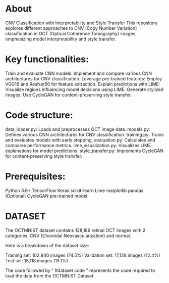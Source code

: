 
# About
CNV Classification with Interpretability and Style Transfer
This repository explores different approaches to CNV (Copy Number Variation) classification in OCT (Optical Coherence Tomography) images, emphasizing model interpretability and style transfer.

# Key functionalities:

Train and evaluate CNN models: Implement and compare various CNN architectures for CNV classification.
Leverage pre-trained features: Employ VGG16 and ResNet50 for feature extraction.
Explain predictions with LIME: Visualize regions influencing model decisions using LIME.
Generate stylized images: Use CycleGAN for content-preserving style transfer.

# Code structure:

data_loader.py: Loads and preprocesses OCT image data.
models.py: Defines various CNN architectures for CNV classification.
training.py: Trains and evaluates models with early stopping.
evaluation.py: Calculates and compares performance metrics.
lime_visualization.py: Visualizes LIME explanations for model predictions.
style_transfer.py: Implements CycleGAN for content-preserving style transfer.

# Prerequisites:

Python 3.6+
TensorFlow
Keras
scikit-learn
Lime
matplotlib
pandas
(Optional) CycleGAN pre-trained model

# DATASET
The OCTMNIST dataset contains 138,186 retinal OCT images with 2 categories: CNV (Choroidal Neovascularization) and normal.

Here is a breakdown of the dataset size:

Training set: 102,940 images (74.5%)
Validation set: 17,128 images (12.4%)
Test set: 18,118 images (13.1%)

The code followed by " #dataset code " represents the code required to load the data from the OCTMNIST Dataset.